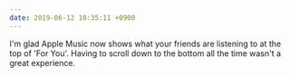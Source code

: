 ```yaml
---
date: 2019-06-12 10:35:11 +0900
---
```

I'm glad Apple Music now shows what your friends are listening to at the top of 'For You'. Having to scroll down to the bottom all the time wasn't a great experience.
